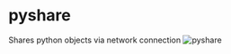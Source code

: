 # pyshare
Shares python objects via network connection
          ![pyshare](https://github.com/alperakkin/pyshare/assets/25936659/42e43833-4a07-4c16-89c4-11e3e55ceb1a)

